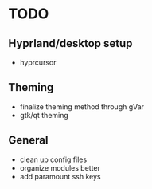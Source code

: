 # TODO

## Hyprland/desktop setup

 - hyprcursor

## Theming

 - finalize theming method through gVar
 - gtk/qt theming

## General

 - clean up config files
 - organize modules better
 - add paramount ssh keys
